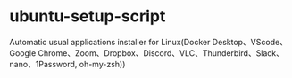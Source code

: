 # ubuntu-setup-script
Automatic usual applications installer for Linux(Docker Desktop、VScode、Google Chrome、Zoom、Dropbox、Discord、VLC、Thunderbird、Slack、nano、1Password, oh-my-zsh))
